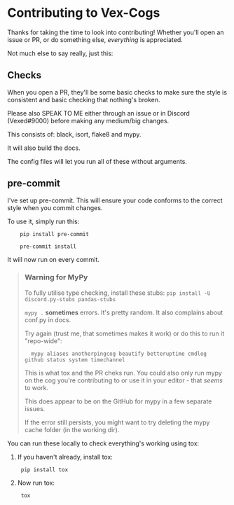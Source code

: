 # Contributing to Vex-Cogs

Thanks for taking the time to look into contributing! Whether you'll open an issue or PR, or do something else, _everything_ is appreciated.

Not much else to say really, just this:

## Checks

When you open a PR, they'll be some basic checks to make sure the style is consistent and basic checking that nothing's broken.

Please also SPEAK TO ME either through an issue or in Discord (Vexed#9000) before making any medium/big changes.

This consists of: black, isort, flake8 and mypy.

It will also build the docs.

The config files will let you run all of these without arguments.

## pre-commit

I've set up pre-commit. This will ensure your code conforms to the correct style when you commit changes.

To use it, simply run this:

        pip install pre-commit

        pre-commit install

It will now run on every commit.

> ### **Warning for MyPy**
>
> To fully utilise type checking, install these stubs: ``pip install -U discord.py-stubs pandas-stubs``
>
> ``mypy .`` **sometimes** errors. It's pretty random. It also complains about conf.py in docs.
>
> Try again (trust me, that sometimes makes it work) or do this to run it "repo-wide":
>
>       mypy aliases anotherpingcog beautify betteruptime cmdlog github status system timechannel
>
> This is what tox and the PR cheks run. You could also only run mypy on the cog you're contributing to or use it in your editor - that _seems_ to work.
>
> This does appear to be on the GitHub for mypy in a few separate issues.
>
> If the error still persists, you might want to try deleting the mypy cache folder (in the working dir).

You can run these locally to check everything's working using tox:

1. If you haven't already, install tox:

        pip install tox

2. Now run tox:

        tox

